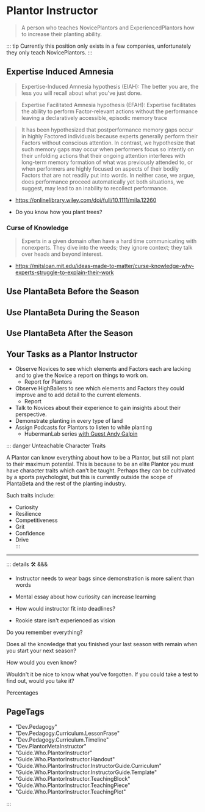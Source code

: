 
# Plantor Instructor

> A person who teaches NovicePlantors and ExperiencedPlantors how to increase their planting ability.

::: tip Currently this position only exists in a few companies, unfortunately they only teach NovicePlantors.
:::

## Expertise Induced Amnesia
>
> Expertise-Induced Amnesia hypothesis (EIAH): The better you are, the less you will recall about what you've just done.

> Expertise Facilitated Amnesia hypothesis (EFAH): Expertise facilitates the ability to perform Factor-relevant actions without the performance leaving a declaratively accessible, episodic memory trace

> It has been hypothesized that postperformance memory gaps occur in highly Factored individuals because experts generally perform their Factors without conscious attention. In contrast, we hypothesize that such memory gaps may occur when performers focus so intently on their unfolding actions that their ongoing attention interferes with long-term memory formation of what was previously attended to, or when performers are highly focused on aspects of their bodily Factors that are not readily put into words. In neither case, we argue, does performance proceed automatically yet both situations, we suggest, may lead to an inability to recollect performance.

- <https://onlinelibrary.wiley.com/doi/full/10.1111/mila.12260>

- Do you know how you plant trees?

### Curse of Knowledge

> Experts in a given domain often have a hard time communicating with nonexperts. They dive into the weeds; they ignore context; they talk over heads and beyond interest.

- <https://mitsloan.mit.edu/ideas-made-to-matter/curse-knowledge-why-experts-struggle-to-explain-their-work>

## Use PlantaBeta Before the Season

## Use PlantaBeta During the Season

## Use PlantaBeta After the Season

## Your Tasks as a Plantor Instructor

- Observe Novices to see which elements and Factors each are lacking and to give the Novice a report on things to work on.
    - Report for Plantors
- Observe HighBallers to see which elements and Factors they could improve and to add detail to the current elements.
    - Report
- Talk to Novices about their experience to gain insights about their perspective.
- Demonstrate planting in every type of land
- Assign Podcasts for Plantors to listen to while planting
    - HubermanLab series [with Guest Andy Galpin](https://www.youtube.com/playlist?list=PLPNW_gerXa4N_PVVoq0Za03YKASSGCazr)

::: danger Unteachable Character Traits

A Plantor can know everything about how to be a Plantor, but still not plant to their maximum potential. This is because to be an elite Plantor you must have character traits which can't be taught. Perhaps they can be cultivated by a sports psychologist, but this is currently outside the scope of PlantaBeta and the rest of the planting industry.  

Such traits include:

- Curiosity
- Resilience
- Competitiveness
- Grit
- Confidence
- Drive  
:::

---

<!-- =================================================== -->
<!-- =================================================== -->
<!-- =================================================== -->
<!-- =================================================== -->
<!-- =================================================== -->
::: details 🛠 &&&

- Instructor needs to wear bags since demonstration is more salient than words
- Mental essay about how curiosity can increase learning
- How would instructor fit into deadlines?

- Rookie stare isn't experienced as vision

Do you remember everything?

Does all the knowledge that you finished your last season with remain when you start your next season?

How would you even know?

Wouldn't it be nice to know what you've forgotten. If you could take a test to find out, would you take it?

Percentages
<h2>PageTags</h2>

- "Dev.Pedagogy"
- "Dev.Pedagogy.Curriculum.LessonFrase"
- "Dev.Pedagogy.Curriculum.Timeline"
- "Dev.PlantorMetaInstructor"
- "Guide.Who.PlantorInstructor"
- "Guide.Who.PlantorInstructor.Handout"
- "Guide.Who.PlantorInstructor.InstructorGuide.Curriculum"
- "Guide.Who.PlantorInstructor.InstructorGuide.Template"
- "Guide.Who.PlantorInstructor.TeachingBlock"
- "Guide.Who.PlantorInstructor.TeachingPiece"
- "Guide.Who.PlantorInstructor.TeachingPlot"

:::
